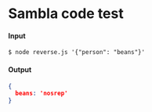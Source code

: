 # Sambla code test

#### Input

`$ node reverse.js '{"person": "beans"}'`

#### Output

```json
{
  beans: 'nosrep'
}
```

